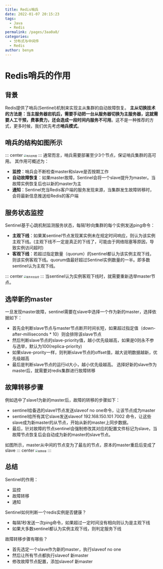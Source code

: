 ```yaml
---
title: Redis哨兵
date: 2022-01-07 20:15:23
tags: 
  - Java
  - Redis
permalink: /pages/3aa0a8/
categories: 
  - 分布式与中间件
  - Redis
author: benym
---
```


# Redis哨兵的作用

## 背景

Redis提供了哨兵(Sentinel)机制来实现主从集群的自动故障恢复。
**主从切换技术的方法是：当主服务器宕机后，需要手动把一台从服务器切换为主服务器，这就需要人工干预，费事费力，还会造成一段时间内服务不可用**。这不是一种推荐的方式，更多时候，我们优先考虑**哨兵模式**。
## 哨兵的结构如图所示
::: center
<img src="https://image-1-1257237419.cos.ap-chongqing.myqcloud.com/redisImg/redisSentinel1.png/zipstyle" alt="哨兵结构图" style="zoom:50%;" />
:::
通常而言，哨兵需要部署至少3个节点，保证哨兵集群的高可用。
其作用可概述为：

 - **监控**：哨兵会不断检查master和slave是否按期工作
 - **自动故障恢复**：如果master故障，Sentinel会将一个slave提升为master。当故障实例恢复后也以新的master为主
 - **通知**：Sentinel充当Redis客户端的服务发现来源，当集群发生故障转移时，会将最新信息推送给Redis的客户端

## 服务状态监控
Sentinel基于心跳机制监测服务状态，每隔1秒向集群的每个实例发送ping命令：

 - **主观下线**：如果某sentinel节点发现某实例未在规定时间响应，则认为该实例主观下线。(主观下线不一定是真正的下线了，可能由于网络阻塞等原因，导致实例访问超时)
 - **客观下线**：若超过指定数量（quorum）的sentinel都认为该实例主观下线，则该实例客观下线。quorum值最好超过Sentinel实例数量的一半。即多数sentinel认为主观下线。

::: center
<img src="https://image-1-1257237419.cos.ap-chongqing.myqcloud.com/redisImg/redisSentinel2.png/zipstyle" alt="服务状态监控" style="zoom:50%;" />
:::
当sentinel认为实例客观下线时，就需要重新选举master节点。

## 选举新的master
一旦发现master故障，sentinel需要在slave中选择一个作为新的master，选择依据如下：

 - 首先会判断slave节点与master节点断开时间长短，如果超过指定值（down-after-milliseconds * 10）则会排除该slave节点
 - 然后判断slave节点的slave-priority值，越小优先级越高，如果是0则永不参与选举，默认为100(replica-priority)
 - 如果slave-prority一样，则判断slave节点的offset值，越大说明数据越新，优先级越高
 - 最后是判断slave节点的运行id大小，越小优先级越高。
  选择好新的slave作为master后，就需要对redis集群进行故障转移

## 故障转移步骤
例如选中了slave1为新的master后，故障的转移的步骤如下：

 - sentinel给备选的slave1节点发送slaveof no one命令，让该节点成为master
 - sentinel给所有其它slave发送slaveof 192.168.150.101 7002 命令，让这些slave成为新master的从节点，开始从新的master上同步数据。
 - 最后，针对故障的节点sentinel会强制修改其对应的配置文件标记为slave，当故障节点恢复后会自动成为新的master的slave节点。

如图所示，master从中间的节点变为了最左的节点，原本的master重启后变成了slave
::: center
<img src="https://image-1-1257237419.cos.ap-chongqing.myqcloud.com/redisImg/redisSentinel3.png/zipstyle" alt="故障转移" style="zoom:50%;" />
:::

## 总结
Sentinel的作用：

 - 监控
 - 故障转移
 - 通知

Sentinel如何判断一个redis实例是否健康？

 - 每隔1秒发送一次ping命令，如果超过一定时间没有相向则认为是主观下线
 - 如果大多数sentinel都认为实例主观下线，则判定服务下线

故障转移步骤有哪些？

 - 首先选定一个slave作为新的master，执行slaveof no one
 - 然后让所有节点都执行slaveof 新master
 - 修改故障节点配置，添加slaveof 新master
